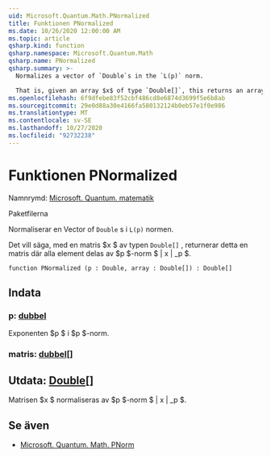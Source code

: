 ```yaml
---
uid: Microsoft.Quantum.Math.PNormalized
title: Funktionen PNormalized
ms.date: 10/26/2020 12:00:00 AM
ms.topic: article
qsharp.kind: function
qsharp.namespace: Microsoft.Quantum.Math
qsharp.name: PNormalized
qsharp.summary: >-
  Normalizes a vector of `Double`s in the `L(p)` norm.

  That is, given an array $x$ of type `Double[]`, this returns an array where all elements are divided by the $p$-norm $\|x\|_p$.
ms.openlocfilehash: 6f9dfebe83f52cbf486cd8e6874d3699f5e6b8ab
ms.sourcegitcommit: 29e0d88a30e4166fa580132124b0eb57e1f0e986
ms.translationtype: MT
ms.contentlocale: sv-SE
ms.lasthandoff: 10/27/2020
ms.locfileid: "92732238"
---
```

# <a name="pnormalized-function"></a>Funktionen PNormalized

Namnrymd: [Microsoft. Quantum. matematik](xref:Microsoft.Quantum.Math)

Paketfilerna [](https://nuget.org/packages/)


Normaliserar en Vector of `Double` s i `L(p)` normen.

Det vill säga, med en matris $x $ av typen `Double[]` , returnerar detta en matris där alla element delas av $p $-norm $ \| x \| _p $.

```qsharp
function PNormalized (p : Double, array : Double[]) : Double[]
```


## <a name="input"></a>Indata

### <a name="p--double"></a>p: [dubbel](xref:microsoft.quantum.lang-ref.double)

Exponenten $p $ i $p $-norm.


### <a name="array--double"></a>matris: [dubbel](xref:microsoft.quantum.lang-ref.double)[]





## <a name="output--double"></a>Utdata: [Double](xref:microsoft.quantum.lang-ref.double)[]

Matrisen $x $ normaliseras av $p $-norm $ \| x \| _p $.

## <a name="see-also"></a>Se även

- [Microsoft. Quantum. Math. PNorm](xref:Microsoft.Quantum.Math.PNorm)
